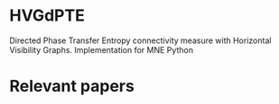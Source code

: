 # HVGdPTE
Directed Phase Transfer Entropy connectivity measure with Horizontal Visibility Graphs. Implementation for MNE Python

# Relevant papers
